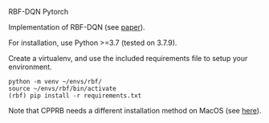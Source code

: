 RBF-DQN Pytorch

Implementation of RBF-DQN (see [paper](https://arxiv.org/abs/2002.01883)). 

For installation, use Python >=3.7 (tested on 3.7.9). 

Create a virtualenv, and use the included requirements file to setup your environment.

```
python -m venv ~/envs/rbf/
source ~/envs/rbf/bin/activate
(rbf) pip install -r requirements.txt
```

Note that CPPRB needs a different installation method on MacOS (see [here](https://ymd_h.gitlab.io/cpprb/installation/)).
